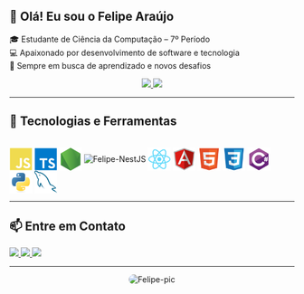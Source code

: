 ## 👋 Olá! Eu sou o Felipe Araújo

🎓 Estudante de Ciência da Computação – 7º Período  
💻 Apaixonado por desenvolvimento de software e tecnologia  
🚀 Sempre em busca de aprendizado e novos desafios

<div align="center">
  <a href="https://github.com/Felipe-Araujo-duck">
    <img height="180em" src="https://github-readme-stats.vercel.app/api?username=Felipe-araujo-duck&theme=vue-dark&show_icons=true&hide_border=true&count_private=true"/>
    <img height="180em" src="https://github-readme-stats.vercel.app/api/top-langs/?username=Felipe-araujo-duck&theme=vue-dark&show_icons=true&hide_border=true&layout=compact"/>
  </a>
</div>

---

## 🚀 Tecnologias e Ferramentas

<div style="display: inline_block"><br>
  <img align="center" alt="Felipe-JS" height="40" width="40" src="https://raw.githubusercontent.com/devicons/devicon/master/icons/javascript/javascript-plain.svg">
  <img align="center" alt="Felipe-TS" height="40" width="40" src="https://raw.githubusercontent.com/devicons/devicon/master/icons/typescript/typescript-plain.svg">
  <img align="center" alt="Felipe-NodeJS" height="40" width="40" src="https://raw.githubusercontent.com/devicons/devicon/master/icons/nodejs/nodejs-original.svg">
  <img align="center" alt="Felipe-NestJS" height="40" width="40" src="https://upload.wikimedia.org/wikipedia/commons/a/a8/NestJS.svg">
  <img align="center" alt="Felipe-React" height="40" width="40" src="https://raw.githubusercontent.com/devicons/devicon/master/icons/react/react-original.svg">
  <img align="center" alt="Felipe-Angular" height="40" width="40" src="https://raw.githubusercontent.com/devicons/devicon/master/icons/angularjs/angularjs-original.svg">
  <img align="center" alt="Felipe-HTML" height="40" width="40" src="https://raw.githubusercontent.com/devicons/devicon/master/icons/html5/html5-original.svg">
  <img align="center" alt="Felipe-CSS" height="40" width="40" src="https://raw.githubusercontent.com/devicons/devicon/master/icons/css3/css3-original.svg">
  <img align="center" alt="Felipe-CSharp" height="40" width="40" src="https://raw.githubusercontent.com/devicons/devicon/master/icons/csharp/csharp-original.svg">
  <img align="center" alt="Felipe-Python" height="40" width="40" src="https://raw.githubusercontent.com/devicons/devicon/master/icons/python/python-original.svg">
  <img align="center" alt="Felipe-MySQL" height="40" width="40" src="https://raw.githubusercontent.com/devicons/devicon/master/icons/mysql/mysql-original.svg">
</div>

---

## 📫 Entre em Contato

<div>
  <a href="https://www.instagram.com/felipe_araujo_comp/" target="_blank">
    <img src="https://img.shields.io/badge/-Instagram-%23E4405F?style=for-the-badge&logo=instagram&logoColor=white"/>
  </a> 
  <a href="mailto:fellipearraujjo2004@gmail.com">
    <img src="https://img.shields.io/badge/-Gmail-%23333?style=for-the-badge&logo=gmail&logoColor=white"/>
  </a>
  <a href="https://www.linkedin.com/in/felipe-araujo-62b384231/" target="_blank">
    <img src="https://img.shields.io/badge/-LinkedIn-%230077B5?style=for-the-badge&logo=linkedin&logoColor=white"/>
  </a> 
</div>

---

<div align="center">
  <img alt="Felipe-pic" height="150" style="border-radius:50px;" src="https://upload.wikimedia.org/wikipedia/commons/thumb/d/d5/Rubber_duck_assisting_with_debugging.jpg/220px-Rubber_duck_assisting_with_debugging.jpg">
</div>
